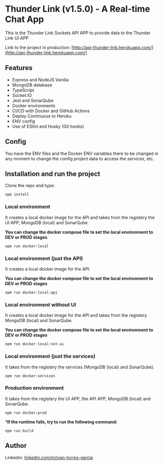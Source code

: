 # Thunder Link (v1.5.0) -  A Real-time Chat App

This is the Thunder Link Sockets API APP to provide data to the Thunder Link UI APP

Link to the project in production: [http://api-thunder-link.herokuapp.com/](http://api-thunder-link.herokuapp.com/)

## Features

- Express and NodeJS Vanilla
- MongoDB database
- TypeScript
- Socket.IO
- Jest and SonarQube
- Docker environments
- CI/CD with Docker and GitHub Actions
- Deploy Continuous to Heroku
- ENV config
- Use of ESlint and Husky (Git hooks)

## Config
You have the ENV files and the Docker ENV variables there to be changed in any moment to change the config project data to access the services, etc.
## Installation and run the project
Clone the repo and type:
```
npm install
```
### Local environment
It creates a local docker image for the API and takes from the registery the UI APP, MongoDB (local) and SonarQube.

**You can change the docker compose file to set the local environment to DEV or PROD stages**
```
npm run docker:local
```
### Local environment (just the API)
It creates a local docker image for the API.

**You can change the docker compose file to set the local environment to DEV or PROD stages**
```
npm run docker:local:api
```
### Local environment without UI
It creates a local docker image for the API and takes from the registery MongoDB (local) and SonarQube.

**You can change the docker compose file to set the local environment to DEV or PROD stages**
```
npm run docker:local:not-ui
```
### Local environment (just the services)
It takes from the registery the services (MongoDB (local) and SonarQube).

```
npm run docker:services
```
### Production environment
It takes from the registery the UI APP, the API APP, MongoDB (local) and SonarQube.

```
npm run docker:prod
```
***If the runtime fails, try to run the following command:**
```
npm run build
```


## Author

Linkedin: [linkedin.com/in/ivan-torres-garcia](linkedin.com/in/ivan-torres-garcia)
